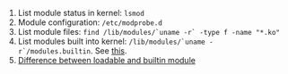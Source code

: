 1. List module status in kernel: `lsmod`
2. Module configuration: `/etc/modprobe.d`
3. List module files: ``find /lib/modules/`uname -r` -type f -name "*.ko"``
4. List modules built into kernel: ``/lib/modules/`uname -r`/modules.builtin``. See [this](http://askubuntu.com/questions/666880/loop-module-not-present-on-ubuntu-installation).
5. [Difference between loadable and builtin module](http://stackoverflow.com/questions/22929065/linux-loadable-modules-and-built-in-modules)
